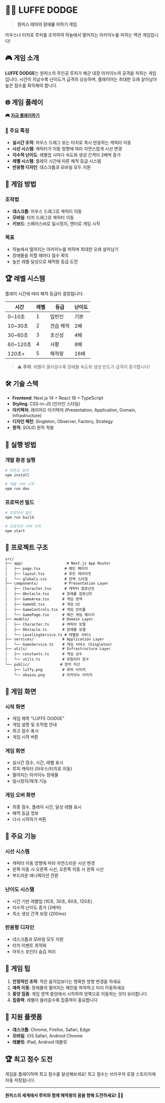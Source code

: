# 🏴‍☠️ LUFFE DODGE

> **원피스 테마의 장애물 피하기 게임**

마우스나 터치로 루피를 조작하여 하늘에서 떨어지는 아카이누를 피하는 액션 게임입니다!

## 🎮 게임 소개

**LUFFE DODGE**는 원피스의 주인공 루피가 해군 대장 아카이누의 공격을 피하는 게임입니다. 시간이 지날수록 난이도가 급격히 상승하며, 플레이어는 최대한 오래 살아남아 높은 점수를 획득해야 합니다.

## 🌐 게임 플레이

**🎮 [지금 플레이하기](https://luffy-dodge.vercel.app/)**

### 🌟 주요 특징

- **실시간 조작**: 마우스 드래그 또는 터치로 즉시 반응하는 캐릭터 이동
- **시선 시스템**: 캐릭터가 이동 방향에 따라 자연스럽게 시선 변경
- **지수적 난이도**: 레벨업 시마다 속도와 생성 간격이 2배씩 증가
- **레벨 시스템**: 플레이 시간에 따른 해적 등급 시스템
- **반응형 디자인**: 데스크톱과 모바일 모두 지원

## 🎯 게임 방법

### 조작법
- **데스크톱**: 마우스 드래그로 캐릭터 이동
- **모바일**: 터치 드래그로 캐릭터 이동
- **키보드**: 스페이스바로 일시정지, 엔터로 게임 시작

### 목표
- 하늘에서 떨어지는 아카이누를 피하며 최대한 오래 살아남기
- 장애물을 피할 때마다 점수 획득
- 높은 레벨 달성으로 해적왕 등급 도전

## 🏆 레벨 시스템

플레이 시간에 따라 해적 등급이 결정됩니다:

| 시간 | 레벨 | 등급 | 난이도 |
|------|------|------|--------|
| 0~10초 | 1 | 일반인 | 기본 |
| 10~30초 | 2 | 견습 해적 | 2배 |
| 30~60초 | 3 | 초신성 | 4배 |
| 60~120초 | 4 | 사황 | 8배 |
| 120초+ | 5 | 해적왕 | 16배 |

> ⚠️ **주의**: 레벨이 올라갈수록 장애물 속도와 생성 빈도가 급격히 증가합니다!

## 🛠️ 기술 스택

- **Frontend**: Next.js 14 + React 18 + TypeScript
- **Styling**: CSS-in-JS (인라인 스타일)
- **아키텍처**: 레이어드 아키텍처 (Presentation, Application, Domain, Infrastructure)
- **디자인 패턴**: Singleton, Observer, Factory, Strategy
- **원칙**: SOLID 원칙 적용

## 🚀 실행 방법

### 개발 환경 실행
```bash
# 의존성 설치
npm install

# 개발 서버 시작
npm run dev
```

### 프로덕션 빌드
```bash
# 프로덕션 빌드
npm run build

# 프로덕션 서버 시작
npm start
```

## 📁 프로젝트 구조

```
src/
├── app/                    # Next.js App Router
│   ├── page.tsx           # 메인 페이지
│   ├── layout.tsx         # 루트 레이아웃
│   └── globals.css        # 전역 스타일
├── components/            # Presentation Layer
│   ├── Character.tsx      # 캐릭터 컴포넌트
│   ├── Obstacle.tsx      # 장애물 컴포넌트
│   ├── GameArea.tsx      # 게임 영역
│   ├── GameUI.tsx        # 게임 UI
│   ├── GameControls.tsx  # 게임 컨트롤
│   └── GamePage.tsx      # 메인 게임 페이지
├── models/               # Domain Layer
│   ├── Character.ts      # 캐릭터 모델
│   ├── Obstacle.ts       # 장애물 모델
│   └── LevelingService.ts # 레벨링 서비스
├── services/             # Application Layer
│   └── GameService.ts    # 게임 서비스 (Singleton)
├── utils/                # Infrastructure Layer
│   ├── constants.ts      # 게임 상수
│   └── utils.ts          # 유틸리티 함수
└── public/              # 정적 자산
    ├── luffy.png         # 루피 이미지
    └── akainu.png        # 아카이누 이미지
```

## 🎨 게임 화면

### 시작 화면
- 게임 제목 "LUFFE DODGE"
- 게임 설명 및 조작법 안내
- 최고 점수 표시
- 게임 시작 버튼

### 게임 화면
- 실시간 점수, 시간, 레벨 표시
- 루피 캐릭터 (마우스/터치로 이동)
- 떨어지는 아카이누 장애물
- 일시정지/재개 기능

### 게임 오버 화면
- 최종 점수, 플레이 시간, 달성 레벨 표시
- 해적 등급 정보
- 다시 시작하기 버튼

## 🔧 주요 기능

### 시선 시스템
- 캐릭터 이동 방향에 따라 자연스러운 시선 변경
- 왼쪽 이동 시 오른쪽 시선, 오른쪽 이동 시 왼쪽 시선
- 부드러운 애니메이션 전환

### 난이도 시스템
- 시간 기반 레벨업 (10초, 30초, 60초, 120초)
- 지수적 난이도 증가 (2배씩)
- 최소 생성 간격 보장 (200ms)

### 반응형 디자인
- 데스크톱과 모바일 모두 지원
- 터치 이벤트 최적화
- 마우스 포인터 숨김 처리

## 🎯 게임 팁

1. **안정적인 조작**: 작은 움직임보다는 명확한 방향 변경을 하세요
2. **예측 이동**: 장애물의 떨어지는 패턴을 파악하고 미리 이동하세요
3. **중앙 집중**: 게임 영역 중앙에서 시작하여 양쪽으로 이동하는 것이 유리합니다
4. **집중력**: 레벨이 올라갈수록 집중력이 중요합니다

## 📱 지원 플랫폼

- **데스크톱**: Chrome, Firefox, Safari, Edge
- **모바일**: iOS Safari, Android Chrome
- **태블릿**: iPad, Android 태블릿

## 🏆 최고 점수 도전

게임을 플레이하며 최고 점수를 달성해보세요! 최고 점수는 브라우저 로컬 스토리지에 자동 저장됩니다.

---

**원피스의 세계에서 루피와 함께 해적왕의 꿈을 향해 도전하세요!** 🏴‍☠️
